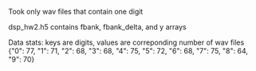 Took only wav files that contain one digit

dsp_hw2.h5 contains fbank, fbank_delta, and y arrays

Data stats: keys are digits, values are correponding number of wav files
{"0": 77, "1": 71, "2": 68, "3": 68, "4": 75, "5": 72, "6": 68, "7": 75, "8": 64, "9": 70}
